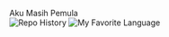 Aku Masih Pemula <br>
![Repo History](https://github-readme-stats.vercel.app/api?username=hylmithecoder&show_icons=true&theme=gruvbox)
![My Favorite Language](https://github-readme-stats.vercel.app/api/top-langs/?username=hylmithecoder&layout=pie)
